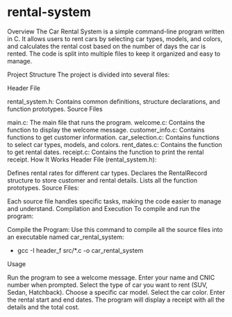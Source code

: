 # rental-system


Overview The Car Rental System is a simple command-line program written in C. It allows users to rent cars by selecting car types, models, and colors, and calculates the rental cost based on the number of days the car is rented. The code is split into multiple files to keep it organized and easy to manage.

Project Structure The project is divided into several files:

Header File

rental_system.h: Contains common definitions, structure declarations, and function prototypes. Source Files

main.c: The main file that runs the program. welcome.c: Contains the function to display the welcome message. customer_info.c: Contains functions to get customer information. car_selection.c: Contains functions to select car types, models, and colors. rent_dates.c: Contains the function to get rental dates. receipt.c: Contains the function to print the rental receipt. How It Works Header File (rental_system.h):

Defines rental rates for different car types. Declares the RentalRecord structure to store customer and rental details. Lists all the function prototypes. Source Files:

Each source file handles specific tasks, making the code easier to manage and understand. Compilation and Execution To compile and run the program:

Compile the Program: Use this command to compile all the source files into an executable named car_rental_system:
- gcc -I header_f src/*.c -o car_rental_system

Usage

Run the program to see a welcome message.
Enter your name and CNIC number when prompted.
Select the type of car you want to rent (SUV, Sedan, Hatchback).
Choose a specific car model.
Select the car color.
Enter the rental start and end dates.
The program will display a receipt with all the details and the total cost.
